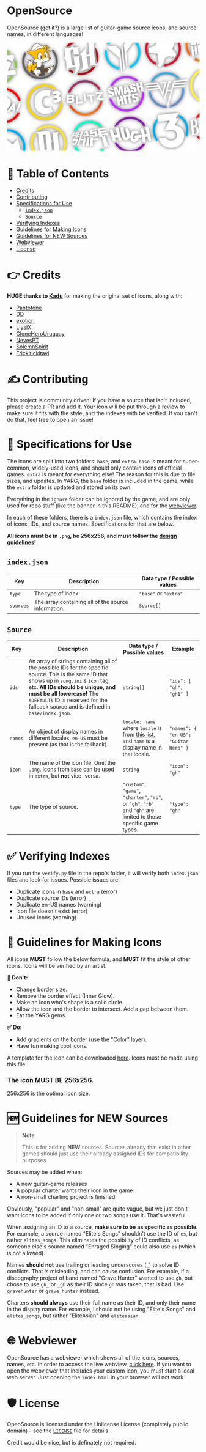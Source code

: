 # OpenSource
OpenSource (get it?) is a large list of guitar-game source icons, and source names, in different languages!

![Banner](./ignore/banner.png)

# 📃 Table of Contents

- [Credits](#-credits)
- [Contributing](#️-contributing)
- [Specifications for Use](#-specifications-for-use)
  - [`index.json`](#indexjson)
  - [`Source`](#source)
- [Verifying Indexes](#-verifying-indexes)
- [Guidelines for Making Icons](#-guidelines-for-making-icons)
- [Guidelines for NEW Sources](#-guidelines-for-new-sources)
- [Webviewer](#-webviewer)
- [License](#️-license)

# 👉 Credits

**HUGE thanks to [Kadu](https://twitter.com/kaduwaengertner)** for making the original set of icons, along with:
- [Pantotone](https://github.com/Pantotone)
- [DD](https://github.com/thoudankeykang)
- [exoticri](https://github.com/exoticri)
- [LlysiX](https://github.com/LlysiX)
- [CloneHeroUruguay](https://github.com/CloneHeroUruguay)
- [NevesPT](https://github.com/nevespt)
- [SolemnSpirit](https://github.com/SolemnSpirit)
- [Frickitickitavi](https://github.com/Frickitickitavi)

# ✍️ Contributing

This project is community driven! If you have a source that isn't included, please create a PR and add it. Your icon will be put through a review to make sure it fits with the style, and the indexes with be verified. If you can't do that, feel free to open an issue!

# 📝 Specifications for Use

The icons are split into two folders: `base`, and `extra`. `base` is meant for super-common, widely-used icons, and should only contain icons of official games. `extra` is meant for everything else! The reason for this is due to file sizes, and updates. In YARG, the `base` folder is included in the game, while the `extra` folder is updated and stored on its own.

Everything in the `ignore` folder can be ignored by the game, and are only used for repo stuff (like the banner in this README), and for the [webviewer](https://yarc-official.github.io/OpenSource/ignore/webviewer).

In each of these folders, there is a `index.json` file, which contains the index of icons, IDs, and source names. Specifications for that are below.

**All icons must be in `.png`, be 256x256, and must follow the [design guidelines](#-guidelines-for-making-icons)!**

## `index.json`

| Key | Description | Data type / Possible values |
| --- | --- | --- |
| `type` | The type of index. | `"base"` or `"extra"`
| `sources` | The array containing all of the source information. | `Source[]`

## `Source`

| Key | Description | Data type / Possible values | Example |
| --- | --- | --- | --- |
| `ids` | An array of strings containing all of the possible IDs for the specific source. This is the same ID that shows up in `song.ini`'s `icon` tag, etc. **All IDs should be unique, and must be all lowercase!** The `$DEFAULT$` ID is reserved for the fallback source and is defined in `base/index.json`. | `string[]` | `"ids": [ "gh", "gh1" ]` |
| `names` | An object of display names in different locales. `en-US` must be present (as that is the fallback). | `locale: name` where `locale` is from [this list](https://learn.microsoft.com/en-us/bingmaps/rest-services/common-parameters-and-types/supported-culture-codes), and `name` is a display name in that locale. | `"names": { "en-US": "Guitar Hero" }` |
| `icon` | The name of the icon file. Omit the `.png`. Icons from `base` can be used in `extra`, but **not** vice-versa. | `string` | `"icon": "gh"` |
| `type` | The type of source. | `"custom"`, `"game"`, `"charter"`, `"rb"`, or `"gh"`. `"rb"` and `"gh"` are limited to those specific game types. | `"type": "gh"` |

# ✅ Verifying Indexes

If you run the `verify.py` file in the repo's folder, it will verify both `index.json` files and look for issues. Possible issues are:
- Duplicate icons in `base` and `extra` (error)
- Duplicate source IDs (error)
- Duplicate en-US names (warning)
- Icon file doesn't exist (error)
- Unused icons (warning)

# 🔎 Guidelines for Making Icons

All icons **MUST** follow the below formula, and **MUST** fit the style of other icons. Icons will be verified by an artist.

**🚫 Don't:**
- Change border size.
- Remove the border effect (Inner Glow).
- Make an icon who's shape is a solid circle.
- Allow the icon and the border to intersect. Add a gap between them.
- Eat the YARG gems.

**✅ Do:**
- Add gradients on the border (use the "Color" layer).
- Have fun making cool icons.

A template for the icon can be downloaded [here](https://github.com/YARC-Official/OpenSource/raw/master/ignore/template.psd). Icons must be made using this file.

### The icon MUST BE 256x256.
256x256 is the optimal icon size.

# 🆕 Guidelines for NEW Sources

> **Note**
>
> This is for adding **NEW** sources. Sources already that exist in other games should just use their already assigned IDs for compatibility purposes.

Sources may be added when:
- A new guitar-game releases
- A popular charter wants their icon in the game
- A non-small charting project is finished

Obviously, "popular" and "non-small" are quite vague, but we just don't want icons to be added if only one or two songs use it. That's wasteful.

When assigning an ID to a source, **make sure to be as specific as possible**. For example, a source named "Elite's Songs" shouldn't use the ID of `es`, but rather `elites_songs`. This eliminates the possibility of ID conflicts, as someone else's source named "Enraged Singing" could also use `es` (which is not allowed).

Names **should not** use trailing or leading underscores (`_`) to solve ID conflicts. That is misleading, and can cause confusion. For example, if a discography project of band named "Grave Hunter" wanted to use `gh`, but chose to use `gh_` or `_gh` as their ID since `gh` was taken, that is bad. Use `gravehunter` or `grave_hunter` instead.

Charters **should always** use their full name as their ID, and only their name in the display name. For example, I should not be using "Elite's Songs" and `elites_songs`, but rather "EliteAsian" and `eliteasian`.

# 🌐 Webviewer

OpenSource has a webviewer which shows all of the icons, sources, names, etc. In order to access the live webview, [click here](https://yarc-official.github.io/OpenSource/ignore/webviewer).  If you want to open the webviewer that includes your custom icon, you must start a local web server. Just opening the `index.html` in your browser will not work.

# 🛡️ License

OpenSource is licensed under the Unlicense License (completely public domain) - see the [`LICENSE`](../master/LICENSE) file for details.

Credit would be nice, but is definately not required.
